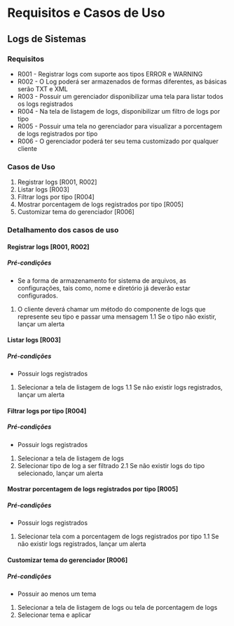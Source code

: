 # Requisitos e Casos de Uso

## Logs de Sistemas

### Requisitos

* R001 - Registrar logs com suporte aos tipos ERROR e WARNING
* R002 - O Log poderá ser armazenados de formas diferentes, as básicas serão TXT e XML
* R003 - Possuir um gerenciador disponibilizar uma tela para listar todos os logs registrados
* R004 - Na tela de listagem de logs, disponibilizar um filtro de logs por tipo
* R005 - Possuir uma tela no gerenciador para visualizar a porcentagem de logs registrados por tipo
* R006 - O gerenciador poderá ter seu tema customizado por qualquer cliente

### Casos de Uso

1. Registrar logs [R001, R002]
2. Listar logs [R003]
3. Filtrar logs por tipo [R004]
4. Mostrar porcentagem de logs registrados por tipo [R005]
5. Customizar tema do gerenciador [R006]

### Detalhamento dos casos de uso

#### Registrar logs [R001, R002]

##### Pré-condições

* Se a forma de armazenamento for sistema de arquivos, as configurações, tais como,
nome e diretório já deverão estar configurados.

1. O cliente deverá chamar um método do componente de logs que represente seu
tipo e passar uma mensagem
1.1 Se o tipo não existir, lançar um alerta

#### Listar logs [R003]

##### Pré-condições

* Possuir logs registrados

1. Selecionar a tela de listagem de logs
1.1 Se não existir logs registrados, lançar um alerta

#### Filtrar logs por tipo [R004]

##### Pré-condições

* Possuir logs registrados

1. Selecionar a tela de listagem de logs
2. Selecionar tipo de log a ser filtrado
2.1 Se não existir logs do tipo selecionado, lançar um alerta

#### Mostrar porcentagem de logs registrados por tipo [R005]

##### Pré-condições

* Possuir logs registrados

1. Selecionar tela com a porcentagem de logs registrados por tipo
1.1 Se não existir logs registrados, lançar um alerta

#### Customizar tema do gerenciador [R006]

##### Pré-condições

* Possuir ao menos um tema

1. Selecionar a tela de listagem de logs ou tela de porcentagem de logs
2. Selecionar tema e aplicar